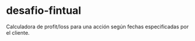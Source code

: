 # desafio-fintual
Calculadora de profit/loss para una acción según fechas especificadas por el cliente.
